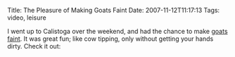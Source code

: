 Title: The Pleasure of Making Goats Faint
Date: 2007-11-12T11:17:13
Tags: video, leisure


I went up to Calistoga over the weekend, and had the chance to make <a href="http://en.wikipedia.org/wiki/Fainting_goat" target="_blank">goats faint</a>. It was great fun; like cow tipping, only without getting your hands dirty. Check it out:
<object width="425" height="355"><param name="movie" value="http://www.youtube.com/v/we9_CdNPuJg&rel=1"></param><param name="wmode" value="transparent"></param><embed src="http://www.youtube.com/v/we9_CdNPuJg&rel=1" type="application/x-shockwave-flash" wmode="transparent" width="425" height="355"></embed></object>